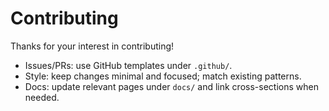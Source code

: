# Contributing

Thanks for your interest in contributing!

- Issues/PRs: use GitHub templates under `.github/`.
- Style: keep changes minimal and focused; match existing patterns.
- Docs: update relevant pages under `docs/` and link cross-sections when needed.
